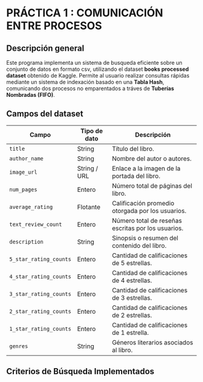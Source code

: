 # PRÁCTICA 1 : COMUNICACIÓN ENTRE PROCESOS 

## Descripción general

Este programa implementa un sistema de busqueda eficiente sobre un conjunto de datos en formato csv, utilizando 
el dataset **books processed dataset** obtenido de Kaggle. Permite al usuario realizar consultas rápidas
mediante un sistema de indexación basado en una **Tabla Hash**, comunicando dos procesos no emparentados a tráves de **Tuberías Nombradas (FIFO)**.

## Campos del dataset

| Campo                   | Tipo de dato | Descripción |
|--------------------------|--------------|--------------|
| `title`                  | String       | Título del libro. |
| `author_name`            | String       | Nombre del autor o autores. |
| `image_url`              | String / URL | Enlace a la imagen de la portada del libro. |
| `num_pages`              | Entero       | Número total de páginas del libro. |
| `average_rating`         | Flotante     | Calificación promedio otorgada por los usuarios. |
| `text_review_count`      | Entero       | Número total de reseñas escritas por los usuarios. |
| `description`            | String       | Sinopsis o resumen del contenido del libro. |
| `5_star_rating_counts`   | Entero       | Cantidad de calificaciones de 5 estrellas. |
| `4_star_rating_counts`   | Entero       | Cantidad de calificaciones de 4 estrellas. |
| `3_star_rating_counts`   | Entero       | Cantidad de calificaciones de 3 estrellas. |
| `2_star_rating_counts`   | Entero       | Cantidad de calificaciones de 2 estrellas. |
| `1_star_rating_counts`   | Entero       | Cantidad de calificaciones de 1 estrella. |
| `genres`                 | String       | Géneros literarios asociados al libro. |

## Criterios de Búsqueda Implementados


